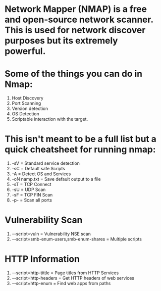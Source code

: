 # Network Mapper (NMAP) is a free and open-source network scanner. This is used for network discover purposes but its extremely powerful.

# Some of the things you can do in Nmap:

1. Host Discovery
2. Port Scanning
3. Version detection
4. OS Detection
5. Scriptable interaction with the target.


# This isn't meant to be a full list but a quick cheatsheet for running nmap:

1. -sV = Standard service detection
2. -sC = Default safe Scripts
3. -A = Detect OS and Services
4. -oN namp.txt = Save default output to a file
5. -sT = TCP Connect 
6. -sU = UDP Scan
7. -sF = TCP FIN Scan
8. -p- = Scan all ports

# Vulnerability Scan 

1. --script=vuln = Vulnerability NSE scan
2. --script=smb-enum-users,smb-enum-shares = Multiple scripts

# HTTP Information

1. --script=http-tittle = Page titles from HTTP Services
2. --script=http-headers = Get HTTP headers of web services 
3. --script=http-enum = Find web apps from paths

